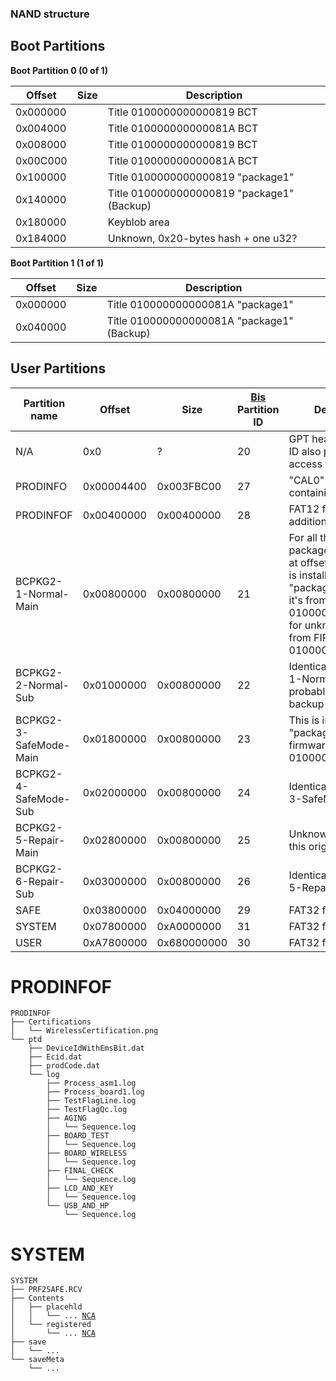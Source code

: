 ### NAND structure

## Boot Partitions

**Boot Partition 0 (0 of 1)**

| Offset   | Size | Description                                |
| -------- | ---- | ------------------------------------------ |
| 0x000000 |      | Title 0100000000000819 BCT                 |
| 0x004000 |      | Title 010000000000081A BCT                 |
| 0x008000 |      | Title 0100000000000819 BCT                 |
| 0x00C000 |      | Title 010000000000081A BCT                 |
| 0x100000 |      | Title 0100000000000819 "package1"          |
| 0x140000 |      | Title 0100000000000819 "package1" (Backup) |
| 0x180000 |      | Keyblob area                               |
| 0x184000 |      | Unknown, 0x20-bytes hash + one u32?        |

**Boot Partition 1 (1 of 1)**

| Offset   | Size | Description                                |
| -------- | ---- | ------------------------------------------ |
| 0x000000 |      | Title 010000000000081A "package1"          |
| 0x040000 |      | Title 010000000000081A "package1" (Backup) |

## User Partitions

| Partition name         | Offset     | Size        | [Bis](Filesystem%20services.md "wikilink") Partition ID | Description                                                                                                                                                                                 |
| ---------------------- | ---------- | ----------- | ------------------------------------------------------- | ------------------------------------------------------------------------------------------------------------------------------------------------------------------------------------------- |
| N/A                    | 0x0        | ?           | 20                                                      | GPT header, partition ID also provides raw access to all partitions                                                                                                                         |
| PRODINFO               | 0x00004400 | 0x003FBC00  | 27                                                      | "CAL0" raw partition containing set:cal data                                                                                                                                                |
| PRODINFOF              | 0x00400000 | 0x00400000  | 28                                                      | FAT12 filesystem, additional calibration?                                                                                                                                                   |
| BCPKG2-1-Normal-Main   | 0x00800000 | 0x00800000  | 21                                                      | For all these packages, data starts at offset 0x4000. This is installed from "package2": on retail it's from FIRM-A 0100000000000819, for unknown cases it's from FIRM-C, 010000000000081B. |
| BCPKG2-2-Normal-Sub    | 0x01000000 | 0x00800000  | 22                                                      | Identical to BCPKG2-1-Normal-Main, probably used as a backup partition.                                                                                                                     |
| BCPKG2-3-SafeMode-Main | 0x01800000 | 0x00800000  | 23                                                      | This is installed from "package2" in firmware package B, 010000000000081A.                                                                                                                  |
| BCPKG2-4-SafeMode-Sub  | 0x02000000 | 0x00800000  | 24                                                      | Identical to BCPKG2-3-SafeMode-Main.                                                                                                                                                        |
| BCPKG2-5-Repair-Main   | 0x02800000 | 0x00800000  | 25                                                      | Unknown what title this originates from.                                                                                                                                                    |
| BCPKG2-6-Repair-Sub    | 0x03000000 | 0x00800000  | 26                                                      | Identical to BCPKG2-5-Repair-Main.                                                                                                                                                          |
| SAFE                   | 0x03800000 | 0x04000000  | 29                                                      | FAT32 filesystem                                                                                                                                                                            |
| SYSTEM                 | 0x07800000 | 0xA0000000  | 31                                                      | FAT32 filesystem                                                                                                                                                                            |
| USER                   | 0xA7800000 | 0x680000000 | 30                                                      | FAT32 filesystem                                                                                                                                                                            |

# PRODINFOF

`PRODINFOF`  
`├── Certifications`  
`│   └── WirelessCertification.png`  
`└── ptd`  
`    ├── DeviceIdWithEmsBit.dat`  
`    ├── Ecid.dat`  
`    ├── prodCode.dat`  
`    └── log`  
`        ├── Process_asm1.log`  
`        ├── Process_board1.log`  
`        ├── TestFlagLine.log`  
`        ├── TestFlagQc.log`  
`        ├── AGING`  
`        │   └── Sequence.log`  
`        ├── BOARD_TEST`  
`        │   └── Sequence.log`  
`        ├── BOARD_WIRELESS`  
`        │   └── Sequence.log`  
`        ├── FINAL_CHECK`  
`        │   └── Sequence.log`  
`        ├── LCD_AND_KEY`  
`        │   └── Sequence.log`  
`        └── USB_AND_HP`  
`            └── Sequence.log`

# SYSTEM

`SYSTEM`  
`├── PRF2SAFE.RCV`  
`├── Contents`  
`│   ├── placehld`  
`│   │   └── ... `[`NCA`](NCA.md "wikilink")  
`│   └── registered`  
`│       └── ... `[`NCA`](NCA.md "wikilink")  
`├── save`  
`│   └── ...`  
`└── saveMeta`  
`    └── ...`
